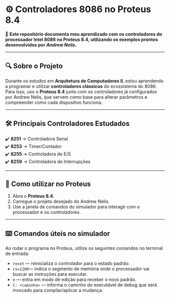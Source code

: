 # ⚙️ Controladores 8086 no Proteus 8.4

📌 **Este repositório documenta meu aprendizado com os controladores do processador Intel 8086 no Proteus 8.4, utilizando os exemplos prontos desenvolvidos por *Andrew Nelis*.**  

---

## 🔍 Sobre o Projeto
Durante os estudos em **Arquitetura de Computadores II**, estou aprendendo a programar e utilizar  **controladores clássicos** do ecossistema do 8086.  
Para isso, uso o **Proteus 8.4** junto com os controladores já configurados por Andrew Nelis, que servem como base para alterar parâmetros e compreender como cada dispositivo funciona.

---

## 🛠️ Principais Controladores Estudados
✔️ **8251** → Controladora Serial  
✔️ **8253** → Timer/Contador  
✔️ **8255** → Controladora de E/S  
✔️ **8259** → Controladora de Interrupções  

---

## 🎯 Como utilizar no Proteus
1. Abra o **Proteus 8.4**.  
2. Carregue o projeto desejado do Andrew Nelis.  
3. Use a janela de comandos do simulador para interagir com o processador e os controladores.

---

## ⌨️ Comandos úteis no simulador
Ao rodar o programa no Proteus, utilize os seguintes comandos no terminal de entrada:  
- `reset` — reinicializa o controlador para o estado padrão.  
- `cs=1100`— indica o segmento de memória onde o processador vai buscar as instruções para executar.
- `e` — entra em modo de edição para receber o novo padrão.  
- `C: <caminho>` — informa o caminho do executável de debug que será invocado para compilar/aplicar a mudança.
